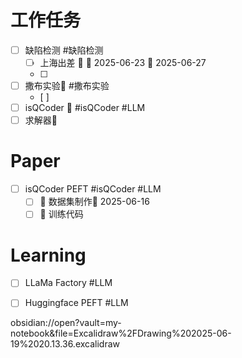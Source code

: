 
# 工作任务
- [ ] 缺陷检测 #缺陷检测
	- [ ] 上海出差 🔺 🛫 2025-06-23 📅 2025-06-27
	- [ ] 
- [ ] 撒布实验🔺  #撒布实验 
	- [ ] 
- [ ] isQCoder 🔼  #isQCoder #LLM 
- [ ] 求解器🔼 

# Paper

- [ ] isQCoder PEFT #isQCoder #LLM 
	- [ ] 🔼 数据集制作🛫 2025-06-16 
	- [ ] 🔼 训练代码

# Learning
- [ ] LLaMa Factory #LLM
- [ ] Huggingface PEFT #LLM


[](obsidian://open?vault=my-notebook&file=Excalidraw%2FDrawing%202025-06-19%2020.13.36.excalidraw)

obsidian://open?vault=my-notebook&file=Excalidraw%2FDrawing%202025-06-19%2020.13.36.excalidraw




